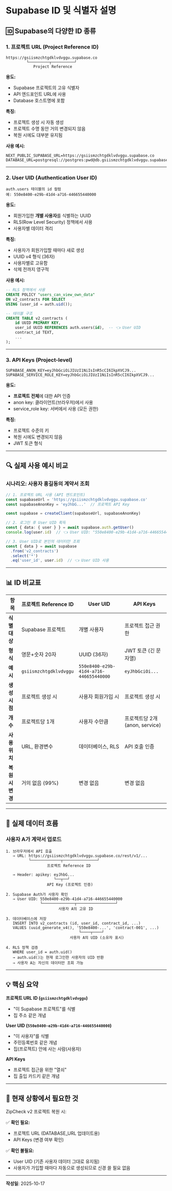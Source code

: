 # Supabase ID 및 식별자 설명

## 🆔 Supabase의 다양한 ID 종류

### 1. 프로젝트 URL (Project Reference ID)
```
https://gsiismzchtgdklvdvggu.supabase.co
         └─────────┬──────────┘
            Project Reference
```

**용도:**
- Supabase 프로젝트의 고유 식별자
- API 엔드포인트 URL에 사용
- Database 호스트명에 포함

**특징:**
- 프로젝트 생성 시 자동 생성
- 프로젝트 수명 동안 거의 변경되지 않음
- 복원 시에도 대부분 유지됨

**사용 예시:**
```env
NEXT_PUBLIC_SUPABASE_URL=https://gsiismzchtgdklvdvggu.supabase.co
DATABASE_URL=postgresql://postgres:pwd@db.gsiismzchtgdklvdvggu.supabase.co:5432/postgres
```

---

### 2. User UID (Authentication User ID)
```
auth.users 테이블의 id 컬럼
예: 550e8400-e29b-41d4-a716-446655440000
```

**용도:**
- 회원가입한 **개별 사용자**를 식별하는 UUID
- RLS(Row Level Security) 정책에서 사용
- 사용자별 데이터 격리

**특징:**
- 사용자가 회원가입할 때마다 새로 생성
- UUID v4 형식 (36자)
- 사용자별로 고유함
- 삭제 전까지 영구적

**사용 예시:**
```sql
-- RLS 정책에서 사용
CREATE POLICY "users_can_view_own_data"
ON v2_contracts FOR SELECT
USING (user_id = auth.uid());

-- 테이블 구조
CREATE TABLE v2_contracts (
    id UUID PRIMARY KEY,
    user_id UUID REFERENCES auth.users(id),  -- 👈 User UID
    contract_id TEXT,
    ...
);
```

---

### 3. API Keys (Project-level)
```
SUPABASE_ANON_KEY=eyJhbGciOiJIUzI1NiIsInR5cCI6IkpXVCJ9...
SUPABASE_SERVICE_ROLE_KEY=eyJhbGciOiJIUzI1NiIsInR5cCI6IkpXVCJ9...
```

**용도:**
- **프로젝트 전체**에 대한 API 인증
- anon key: 클라이언트(브라우저)에서 사용
- service_role key: 서버에서 사용 (모든 권한)

**특징:**
- 프로젝트 수준의 키
- 복원 시에도 변경되지 않음
- JWT 토큰 형식

---

## 🔍 실제 사용 예시 비교

### 시나리오: 사용자 홍길동의 계약서 조회

```typescript
// 1. 프로젝트 URL 사용 (API 엔드포인트)
const supabaseUrl = 'https://gsiismzchtgdklvdvggu.supabase.co'
const supabaseAnonKey = 'eyJhbG...'  // 프로젝트 API Key

const supabase = createClient(supabaseUrl, supabaseAnonKey)

// 2. 로그인 후 User UID 획득
const { data: { user } } = await supabase.auth.getUser()
console.log(user.id)  // 👈 User UID: "550e8400-e29b-41d4-a716-446655440000"

// 3. User UID로 본인의 데이터만 조회
const { data } = await supabase
  .from('v2_contracts')
  .select('*')
  .eq('user_id', user.id)  // 👈 User UID 사용
```

---

## 📊 ID 비교표

| 항목 | 프로젝트 Reference ID | User UID | API Keys |
|------|---------------------|----------|----------|
| **식별 대상** | Supabase 프로젝트 | 개별 사용자 | 프로젝트 접근 권한 |
| **형식** | 영문+숫자 20자 | UUID (36자) | JWT 토큰 (긴 문자열) |
| **예시** | `gsiismzchtgdklvdvggu` | `550e8400-e29b-41d4-a716-446655440000` | `eyJhbGciOi...` |
| **생성 시점** | 프로젝트 생성 시 | 사용자 회원가입 시 | 프로젝트 생성 시 |
| **개수** | 프로젝트당 1개 | 사용자 수만큼 | 프로젝트당 2개 (anon, service) |
| **사용 위치** | URL, 환경변수 | 데이터베이스, RLS | API 호출 인증 |
| **복원 시 변경** | 거의 없음 (99%) | 변경 없음 | 변경 없음 |

---

## 🔐 실제 데이터 흐름

### 사용자 A가 계약서 업로드
```
1. 브라우저에서 API 호출
   → URL: https://gsiismzchtgdklvdvggu.supabase.co/rest/v1/...
          └─────────────┬───────────────┘
                  프로젝트 Reference ID

   → Header: apikey: eyJhbG...
                     └──┬──┘
                  API Key (프로젝트 인증)

2. Supabase Auth가 사용자 확인
   → User UID: 550e8400-e29b-41d4-a716-446655440000
               └──────────────┬─────────────────┘
                       사용자 A의 고유 ID

3. 데이터베이스에 저장
   INSERT INTO v2_contracts (id, user_id, contract_id, ...)
   VALUES (uuid_generate_v4(), '550e8400-...', 'contract-001', ...)
                                └────┬────┘
                            사용자 A의 UID (소유자 표시)

4. RLS 정책 검증
   WHERE user_id = auth.uid()
   → auth.uid()는 현재 로그인한 사용자의 UID 반환
   → 사용자 A는 자신의 데이터만 조회 가능
```

---

## 💡 핵심 요약

**프로젝트 URL ID (`gsiismzchtgdklvdvggu`)**
- "이 Supabase 프로젝트"를 식별
- 집 주소 같은 개념

**User UID (`550e8400-e29b-41d4-a716-446655440000`)**
- "이 사용자"를 식별
- 주민등록번호 같은 개념
- 집(프로젝트) 안에 사는 사람(사용자)

**API Keys**
- 프로젝트 접근을 위한 "열쇠"
- 집 출입 카드키 같은 개념

---

## 🎯 현재 상황에서 필요한 것

ZipCheck v2 프로젝트 복원 시:

✅ **확인 필요:**
- 프로젝트 URL (DATABASE_URL 업데이트용)
- API Keys (변경 여부 확인)

✅ **확인 불필요:**
- User UID (기존 사용자 데이터 그대로 유지됨)
- 사용자가 가입할 때마다 자동으로 생성되므로 신경 쓸 필요 없음

---

**작성일**: 2025-10-17
